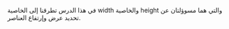 في هذا الدرس تطرقنا إلى الخاصية width والخاصية height والتي هما مسوؤلتان عن تحديد عرض وإرتفاع العناصر.